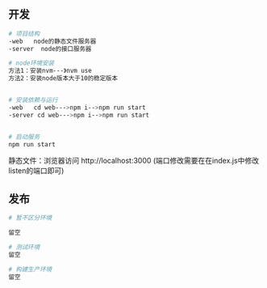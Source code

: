 ## 开发

```bash
# 项目结构
-web   node的静态文件服务器
-server  node的接口服务器

# node环境安装
方法1：安装nvm---》nvm use
方法2：安装node版本大于10的稳定版本


# 安装依赖与运行
-web   cd web--->npm i-->npm run start
-server cd web--->npm i-->npm run start


# 启动服务
npm run start
```
静态文件：浏览器访问 http://localhost:3000 (端口修改需要在在index.js中修改listen的端口即可)

## 发布

```bash
# 暂不区分环境

留空

# 测试环境
留空

# 构建生产环境
留空
```